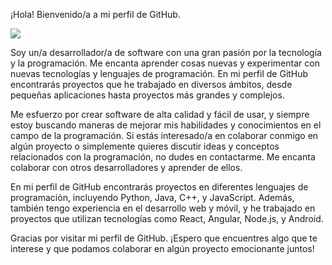 ¡Hola! Bienvenido/a a mi perfil de GitHub.

![]([https://mi-imagen-de-perfil.com](https://tinkercademy.com/wp-content/uploads/2017/04/Generic-Banner-07-Web-App-Developer.png))

Soy un/a desarrollador/a de software con una gran pasión por la tecnología y la programación. Me encanta aprender cosas nuevas y experimentar con nuevas tecnologías y lenguajes de programación. En mi perfil de GitHub encontrarás proyectos que he trabajado en diversos ámbitos, desde pequeñas aplicaciones hasta proyectos más grandes y complejos.

Me esfuerzo por crear software de alta calidad y fácil de usar, y siempre estoy buscando maneras de mejorar mis habilidades y conocimientos en el campo de la programación. Si estás interesado/a en colaborar conmigo en algún proyecto o simplemente quieres discutir ideas y conceptos relacionados con la programación, no dudes en contactarme. Me encanta colaborar con otros desarrolladores y aprender de ellos.

En mi perfil de GitHub encontrarás proyectos en diferentes lenguajes de programación, incluyendo Python, Java, C++, y JavaScript. Además, también tengo experiencia en el desarrollo web y móvil, y he trabajado en proyectos que utilizan tecnologías como React, Angular, Node.js, y Android.

Gracias por visitar mi perfil de GitHub. ¡Espero que encuentres algo que te interese y que podamos colaborar en algún proyecto emocionante juntos!
